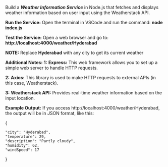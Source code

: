  Build a ***Weather Information Service*** in Node.js that fetches and displays weather information based on user input using the Weatherstack API.
 
 **Run the Service:** 
 Open the terminal in VSCode and run the command: **node index.js**

 **Test the Service:**
 Open a web browser and go to: **http://localhost:4000/weather/Hyderabad**
 
 **NOTE:** Replace **Hyderabad** with any city to get its current weather

**Additional Notes:**
**1:** **Express:** This web framework allows you to set up a simple web server to handle HTTP requests.

**2:** **Axios:** This library is used to make HTTP requests to external APIs (in this case, Weatherstack).

**3:** **Weatherstack API:** Provides real-time weather information based on the input location.


**Example Output:** If you access http://localhost:4000/weather/Hyderabad, the output will be in JSON format, like this:

 {
 
    "city": "Hyderabad",
    "temperature": 29,
    "description": "Partly cloudy",
    "humidity": 62,
    "windSpeed": 17
    
}
